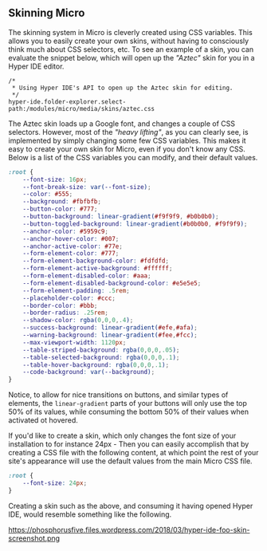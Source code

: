 ## Skinning Micro

The skinning system in Micro is cleverly created using CSS variables. This allows you to easily create your own
skins, without having to consciously think much about CSS selectors, etc. To see an example of a skin, you can
evaluate the snippet below, which will open up the _"Aztec"_ skin for you in a Hyper IDE editor.

```hyperlambda-snippet
/*
 * Using Hyper IDE's API to open up the Aztec skin for editing.
 */
hyper-ide.folder-explorer.select-path:/modules/micro/media/skins/aztec.css
```

The Aztec skin loads up a Google font, and changes a couple of CSS selectors. However, most of the _"heavy lifting"_,
as you can clearly see, is implemented by simply changing some few CSS variables. This makes it easy to create
your own skin for Micro, even if you don't know any CSS. Below is a list of the CSS variables you can
modify, and their default values.

```css
:root {
    --font-size: 16px;
    --font-break-size: var(--font-size);
    --color: #555;
    --background: #fbfbfb;
    --button-color: #777;
    --button-background: linear-gradient(#f9f9f9, #b0b0b0);
    --button-toggled-background: linear-gradient(#b0b0b0, #f9f9f9);
    --anchor-color: #5959c9;
    --anchor-hover-color: #007;
    --anchor-active-color: #77e;
    --form-element-color: #777;
    --form-element-background-color: #fdfdfd;
    --form-element-active-background: #ffffff;
    --form-element-disabled-color: #aaa;
    --form-element-disabled-background-color: #e5e5e5;
    --form-element-padding: .5rem;
    --placeholder-color: #ccc;
    --border-color: #bbb;
    --border-radius: .25rem;
    --shadow-color: rgba(0,0,0,.4);
    --success-background: linear-gradient(#efe,#afa);
    --warning-background: linear-gradient(#fee,#fcc);
    --max-viewport-width: 1120px;
    --table-striped-background: rgba(0,0,0,.05);
    --table-selected-background: rgba(0,0,0,.1);
    --table-hover-background: rgba(0,0,0,.1);
    --code-background: var(--background);
}
```

Notice, to allow for nice transitions on buttons, and similar types of elements, the `linear-gradient` parts
of your buttons will only use the top 50% of its values, while consuming the bottom 50% of their values
when activated ot hovered.

If you'd like to create a skin, which only changes the font size of your installation to for instance 24px -
Then you can easily accomplish that by creating a CSS file with the following content, at which point the rest
of your site's appearance will use the default values from the main Micro CSS file.

```css
:root {
    --font-size: 24px;
}
```

Creating a skin such as the above, and consuming it having opened Hyper IDE, would resemble something like the following.

https://phosphorusfive.files.wordpress.com/2018/03/hyper-ide-foo-skin-screenshot.png
